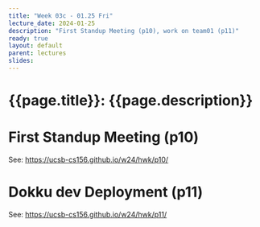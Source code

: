```yaml
---
title: "Week 03c - 01.25 Fri"
lecture_date: 2024-01-25
description: "First Standup Meeting (p10), work on team01 (p11)"
ready: true
layout: default
parent: lectures
slides:
---
```


# {{page.title}}: {{page.description}}


# First Standup Meeting (p10)

See: <https://ucsb-cs156.github.io/w24/hwk/p10/>

# Dokku dev Deployment (p11)

See: <https://ucsb-cs156.github.io/w24/hwk/p11/>
